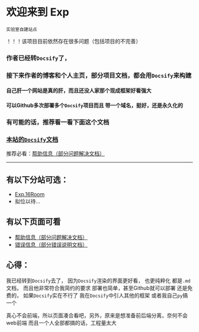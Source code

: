 # 欢迎来到 Exp

`实验室自建站点`

！！！该项目目前依然存在很多问题（包括项目的不完善）
### 作者已经转`Docsify`了，
### 接下来作者的博客和个人主页，部分项目文档，都会用`Docsify`来构建
#### 自己肝一个网站是真的肝，而且还没人家那个现成框架好看强大
#### 可以Github多次部署多个`Docsify`项目而且 带一个域名，挺好，还是永久化的

### 有可能的话，推荐看一看下面这个文档
### [本站的`Docsify`文档](./Exp16R/doc?doc=Docsify)

推荐必看：[帮助信息（部分问题解决文档）](./help_info)

---

## 有以下分站可选：

- [Exp.16Room](./Exp16R/)
- 拟位以待...

## 有以下页面可看

- [帮助信息（部分问题解决文档）](./help_info)
- [错误信息（部分错误说明文档）](./error_help)

## 心得：
我已经转到`Docsify`去了，
因为`Docsify`渲染的界面更好看，
也更纯粹化 都是`.md`文档，
而且他非常符合我简约的要求 部署也简单，甚至Github就可以部署 还是免费的，
如果`Docsify`实在不行了 我在`Docsify`中引人其他的框架 或者我自己`py`搞一个

真心不会前端，所以页面凑合看吧，另外，原来是想准备前后端分离，奈何不会web前端
而且一个人全部都搞的话，工程量太大

